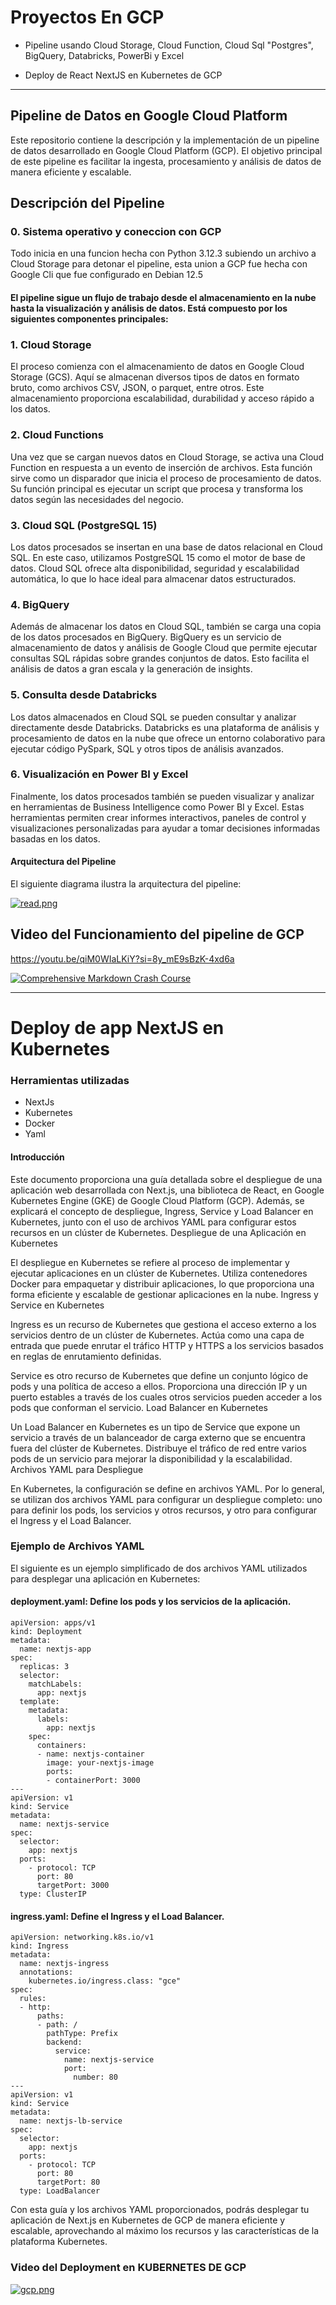 # Proyectos En GCP

- Pipeline usando Cloud Storage, Cloud Function, Cloud Sql "Postgres", BigQuery, Databricks, PowerBi y Excel
  
- Deploy de React NextJS en Kubernetes de GCP

-----------

## Pipeline de Datos en Google Cloud Platform

Este repositorio contiene la descripción y la implementación de un pipeline de datos desarrollado en Google Cloud Platform (GCP). El objetivo principal de este pipeline es facilitar la ingesta, procesamiento y análisis de datos de manera eficiente y escalable.

## Descripción del Pipeline

### 0. Sistema operativo y coneccion con GCP
Todo inicia en una funcion hecha con Python 3.12.3 subiendo un archivo a Cloud Storage para detonar el pipeline, esta union a GCP fue hecha con Google Cli que fue configurado en Debian 12.5


#### El pipeline sigue un flujo de trabajo desde el almacenamiento en la nube hasta la visualización y análisis de datos. Está compuesto por los siguientes componentes principales:
### 1. Cloud Storage

El proceso comienza con el almacenamiento de datos en Google Cloud Storage (GCS). Aquí se almacenan diversos tipos de datos en formato bruto, como archivos CSV, JSON, o parquet, entre otros. Este almacenamiento proporciona escalabilidad, durabilidad y acceso rápido a los datos.
### 2. Cloud Functions

Una vez que se cargan nuevos datos en Cloud Storage, se activa una Cloud Function en respuesta a un evento de inserción de archivos. Esta función sirve como un disparador que inicia el proceso de procesamiento de datos. Su función principal es ejecutar un script que procesa y transforma los datos según las necesidades del negocio.
### 3. Cloud SQL (PostgreSQL 15)

Los datos procesados se insertan en una base de datos relacional en Cloud SQL. En este caso, utilizamos PostgreSQL 15 como el motor de base de datos. Cloud SQL ofrece alta disponibilidad, seguridad y escalabilidad automática, lo que lo hace ideal para almacenar datos estructurados.
### 4. BigQuery

Además de almacenar los datos en Cloud SQL, también se carga una copia de los datos procesados en BigQuery. BigQuery es un servicio de almacenamiento de datos y análisis de Google Cloud que permite ejecutar consultas SQL rápidas sobre grandes conjuntos de datos. Esto facilita el análisis de datos a gran escala y la generación de insights.
### 5. Consulta desde Databricks

Los datos almacenados en Cloud SQL se pueden consultar y analizar directamente desde Databricks. Databricks es una plataforma de análisis y procesamiento de datos en la nube que ofrece un entorno colaborativo para ejecutar código PySpark, SQL y otros tipos de análisis avanzados.
### 6. Visualización en Power BI y Excel

Finalmente, los datos procesados también se pueden visualizar y analizar en herramientas de Business Intelligence como Power BI y Excel. Estas herramientas permiten crear informes interactivos, paneles de control y visualizaciones personalizadas para ayudar a tomar decisiones informadas basadas en los datos.

#### Arquitectura del Pipeline

El siguiente diagrama ilustra la arquitectura del pipeline:

[![read.png](https://i.postimg.cc/h46wrmDT/read.png)](https://postimg.cc/XXKQNpyY)

## Video del Funcionamiento del pipeline de GCP

https://youtu.be/qiM0WIaLKiY?si=8y_mE9sBzK-4xd6a

[![Comprehensive Markdown Crash Course](https://i.postimg.cc/RFjRcc70/Sin-t-tulo-2.png)](https://youtu.be/qiM0WIaLKiY?si=8y_mE9sBzK-4xd6a "Pipeline Daniel")

---------------------------------------------------------------------------------------------------------------------

# Deploy de app NextJS en Kubernetes

### Herramientas utilizadas 

- NextJs
- Kubernetes
- Docker
- Yaml


#### Introducción

Este documento proporciona una guía detallada sobre el despliegue de una aplicación web desarrollada con Next.js, una biblioteca de React, en Google Kubernetes Engine (GKE) de Google Cloud Platform (GCP). Además, se explicará el concepto de despliegue, Ingress, Service y Load Balancer en Kubernetes, junto con el uso de archivos YAML para configurar estos recursos en un clúster de Kubernetes.
Despliegue de una Aplicación en Kubernetes

El despliegue en Kubernetes se refiere al proceso de implementar y ejecutar aplicaciones en un clúster de Kubernetes. Utiliza contenedores Docker para empaquetar y distribuir aplicaciones, lo que proporciona una forma eficiente y escalable de gestionar aplicaciones en la nube.
Ingress y Service en Kubernetes

Ingress es un recurso de Kubernetes que gestiona el acceso externo a los servicios dentro de un clúster de Kubernetes. Actúa como una capa de entrada que puede enrutar el tráfico HTTP y HTTPS a los servicios basados en reglas de enrutamiento definidas.

Service es otro recurso de Kubernetes que define un conjunto lógico de pods y una política de acceso a ellos. Proporciona una dirección IP y un puerto estables a través de los cuales otros servicios pueden acceder a los pods que conforman el servicio.
Load Balancer en Kubernetes

Un Load Balancer en Kubernetes es un tipo de Service que expone un servicio a través de un balanceador de carga externo que se encuentra fuera del clúster de Kubernetes. Distribuye el tráfico de red entre varios pods de un servicio para mejorar la disponibilidad y la escalabilidad.
Archivos YAML para Despliegue

En Kubernetes, la configuración se define en archivos YAML. Por lo general, se utilizan dos archivos YAML para configurar un despliegue completo: uno para definir los pods, los servicios y otros recursos, y otro para configurar el Ingress y el Load Balancer.


### Ejemplo de Archivos YAML

El siguiente es un ejemplo simplificado de dos archivos YAML utilizados para desplegar una aplicación en Kubernetes:

#### deployment.yaml: Define los pods y los servicios de la aplicación.
```
apiVersion: apps/v1
kind: Deployment
metadata:
  name: nextjs-app
spec:
  replicas: 3
  selector:
    matchLabels:
      app: nextjs
  template:
    metadata:
      labels:
        app: nextjs
    spec:
      containers:
      - name: nextjs-container
        image: your-nextjs-image
        ports:
        - containerPort: 3000
---
apiVersion: v1
kind: Service
metadata:
  name: nextjs-service
spec:
  selector:
    app: nextjs
  ports:
    - protocol: TCP
      port: 80
      targetPort: 3000
  type: ClusterIP
```

  ####  ingress.yaml: Define el Ingress y el Load Balancer.

```
apiVersion: networking.k8s.io/v1
kind: Ingress
metadata:
  name: nextjs-ingress
  annotations:
    kubernetes.io/ingress.class: "gce"
spec:
  rules:
  - http:
      paths:
      - path: /
        pathType: Prefix
        backend:
          service:
            name: nextjs-service
            port:
              number: 80
---
apiVersion: v1
kind: Service
metadata:
  name: nextjs-lb-service
spec:
  selector:
    app: nextjs
  ports:
    - protocol: TCP
      port: 80
      targetPort: 80
  type: LoadBalancer
```

Con esta guía y los archivos YAML proporcionados, podrás desplegar tu aplicación de Next.js en Kubernetes de GCP de manera eficiente y escalable, aprovechando al máximo los recursos y las características de la plataforma Kubernetes.


### Video del Deployment en KUBERNETES DE GCP

[![gcp.png](https://i.postimg.cc/qvq7sXNS/gcp.png)](https://youtu.be/1uc4LFeJbdc?si=LnZzNLBJ7-gFbcJu)
